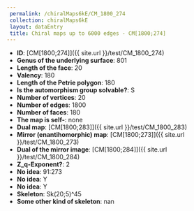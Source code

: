```yaml
--- 
 permalink: /chiralMaps6kE/CM_1800_274 
 collection: chiralMaps6kE
 layout: dataEntry
 title: Chiral maps up to 6000 edges - CM[1800;274]
---
```


- **ID**: [CM[1800;274]]({{ site.url }}/test/CM_1800_274)
- **Genus of the underlying surface**: 801
- **Length of the face**: 20
- **Valency**: 180
- **Length of the Petrie polygon**: 180
- **Is the automorphism group solvable?**: S
- **Number of vertices**: 20
- **Number of edges**: 1800
- **Number of faces**: 180
- **The map is self-**: none
- **Dual map**: [CM[1800;283]]({{ site.url }}/test/CM_1800_283)
- **Mirror (enantihomorphic) map**: [CM[1800;273]]({{ site.url }}/test/CM_1800_273)
- **Dual of the mirror image**: [CM[1800;284]]({{ site.url }}/test/CM_1800_284)
- **Z_q-Exponent?**: 2
- **No idea**:  91:273
- **No idea**: Y
- **No idea**: Y
- **Skeleton**: Sk(20;5)^45
- **Some other kind of skeleton**: nan
